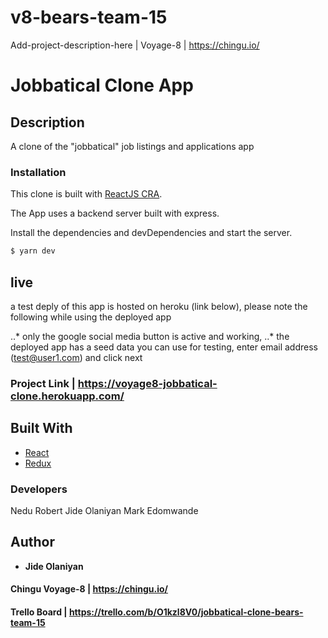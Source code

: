 # v8-bears-team-15
Add-project-description-here | Voyage-8 | https://chingu.io/



# Jobbatical Clone App

## Description
A clone of the "jobbatical" job listings and applications app



### Installation

This clone is built with [ReactJS CRA](https://reactjs.org/docs/create-a-new-react-app.html). 

The App uses a backend server built with express.

Install the dependencies and devDependencies and start the server.

```sh
$ yarn dev
```

## live
a test deply of this app is hosted on heroku (link below), please note the following while using the deployed app

..* only the google social media button is active and working,
..* the deployed app has a seed data you can use for testing, enter email address (test@user1.com) and click next

### Project Link | https://voyage8-jobbatical-clone.herokuapp.com/

## Built With

* [React](https://reactjs.org)
* [Redux](https://redux.js.org)





### Developers
Nedu Robert
Jide Olaniyan
Mark Edomwande


## Author
* **Jide Olaniyan** 


#### Chingu Voyage-8 | https://chingu.io/
#### Trello Board | https://trello.com/b/O1kzl8V0/jobbatical-clone-bears-team-15

